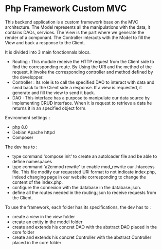 # Php Framework Custom MVC

This backend application is a custom framework base on the MVC architecture. The Model represents all the manipulations with the data, it contains DAOs, services. The View is the part where we generate the render of a componant. The Controller interacts with the Model to fill the View and back a response to the Client.   

It is divided into 3 main fonctionnals blocs.
- Routing : This module receive the HTTP request from the Client side to find the corresponding route. By Using the URI and the method of the request, it invoke the corresponding controller and method defined by the developper.
- Controller : Its role is to call the specified DAO to interact with data and send back to the Client side a response. If a view is requested, it generate and fill the view to send it back.
- DAO : This interface has a purpose to manipulate our data source by implementing CRUD interface. When it is request to retrieve a data he returns it in an specified object form.  


Environment settings :
- php 8.0
- Debian Apache httpd
- Composer

The dev has to :
- type command 'compose init' to create an autoloader file and be able to define namespaces
- type command 'a2enmod rewrite' to enable mod_rewrite our .htaccess file. This file modify our requested URI format to not indicate index.php, indeed changing page in our website corresponding to change the content of the index.php.  
- configure the connexion with the database in the database.json.
- define all the routes needed in the routing.json to receive requests from the Client.

To use the framework, each folder has its specifications, the dev has to :
- create a view in the view folder
- create an entity in the model folder
- create and extends his concret DAO with the abstract DAO placed in the core folder
- create and extends his concret Controller with the abstract Controller placed in the core folder
